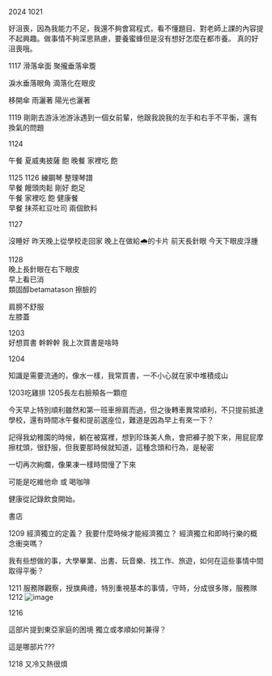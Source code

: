 2024
1021

好沮喪，因為我能力不足，我還不夠會寫程式，看不懂題目、對老師上課的內容提不起興趣。做事情不夠深思熟慮，要養蜜蜂但是沒有想好怎麼在都市養。
真的好沮喪哦。

1117
滑落傘面 聚攏垂落傘簷

淚水垂落眼角 滴落化在眼皮

移開傘 雨灑著 陽光也灑著

1119
 剛剛去游泳池游泳遇到一個女前輩，他跟我說我的左手和右手不平衡，還有換氣的問題

1124

午餐 夏威夷披薩 飽
晚餐 家裡吃 飽

1125 1126
練鋼琴 整理琴譜  
早餐 饅頭肉鬆 剛好 飽足  
午餐 家裡吃 飽 健康餐  
早餐 抹茶紅豆吐司 兩個飲料  




1127

沒睡好 
昨天晚上從學校走回家
晚上在做給🌧️的卡片
前天長針眼 今天下眼皮浮腫

1128  
晚上長針眼在右下眼皮  
早上看已消  
類固醇betamatason 擦臉的  

肩膀不舒服  
左膝蓋  

1203   
好想買書 幹幹幹 我上次買書是啥時  

1204

知識是需要流通的，像水一樣，我常買書，一不小心就在家中堆積成山


1203吃雞排 1205長左右臉頰各一顆痘


今天早上特別順利雖然和第一班車擦肩而過，但之後轉車異常順利，不只提前抵達學校，還有時間冰午餐和提前選座位，難道是因為早上有來一下？



記得我幼稚園的時候，躺在被窩裡，想到珍珠美人魚，會把褲子脫下來，用屁屁摩擦枕頭，很舒服，但我要那時候就知道，這種念頭和行為，是秘密

一切再次絢爛，像果凍一樣時間慢了下來

可能是吃維他命 或 喝咖啡


健康從記錄飲食開始。

書店

1209
經濟獨立的定義？
我要什麼時候才能經濟獨立？
經濟獨立和即時行樂的概念衝突嗎？

我有些想做的事，大學畢業、出書、玩音樂、找工作、旅遊，如何在這些事情中間取得平衡？


1211
服務隊觀察，授旗典禮，特別重視基本的事情，守時，分成很多隊，服務隊
1212
![image](https://github.com/user-attachments/assets/3d5f2943-c320-42e4-9f4d-a68ba15744f4)

1216

這部片提到東亞家庭的困境
獨立或孝順如何兼得？

這是哪部片???


1218
又冷又熱很煩

